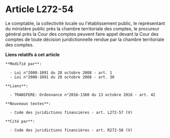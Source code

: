 # Article L272-54

Le comptable, la collectivité locale ou l'établissement public, le représentant du ministère public près la chambre
territoriale des comptes, le procureur général près la Cour des comptes peuvent faire appel devant la Cour des comptes de
toute décision juridictionnelle rendue par la chambre territoriale des comptes.

**Liens relatifs à cet article**

	**Modifié par**:

	  - Loi n°2008-1091 du 28 octobre 2008 - art. 1
	  - Loi n°2008-1091 du 28 octobre 2008 - art. 30

	**Liens**:

	  - TRANSFERE: Ordonnance n°2016-1360 du 13 octobre 2016 - art. 42

	**Nouveaux textes**:

	  - Code des juridictions financières - art. L272-57 (V)

	**Cité par**:

	  - Code des juridictions financières - art. R272-58 (V)
